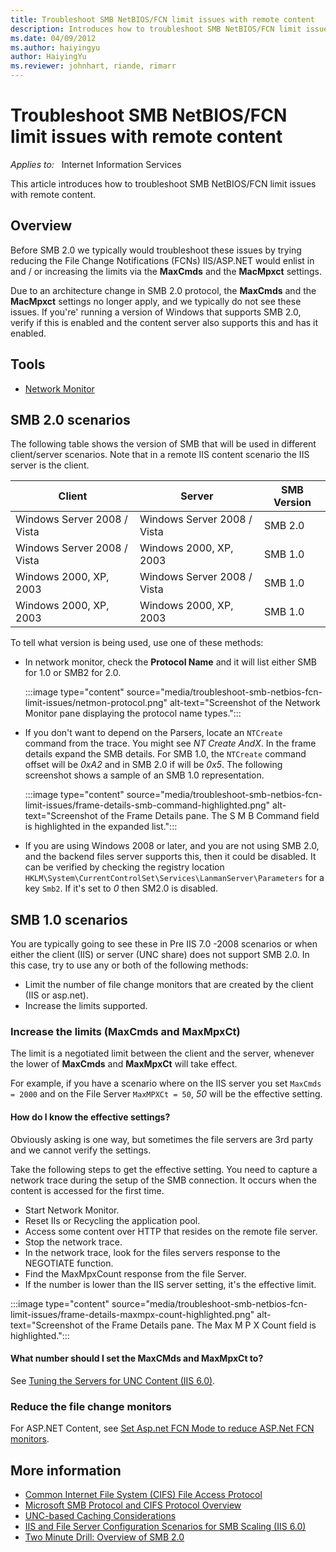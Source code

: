 ```yaml
---
title: Troubleshoot SMB NetBIOS/FCN limit issues with remote content
description: Introduces how to troubleshoot SMB NetBIOS/FCN limit issues with remote content
ms.date: 04/09/2012
ms.author: haiyingyu
author: HaiyingYu
ms.reviewer: johnhart, riande, rimarr
---
```

# Troubleshoot SMB NetBIOS/FCN limit issues with remote content

_Applies to:_ &nbsp; Internet Information Services

This article introduces how to troubleshoot SMB NetBIOS/FCN limit issues with remote content.

## Overview

Before SMB 2.0 we typically would troubleshoot these issues by trying reducing the File Change Notifications (FCNs) IIS/ASP.NET would enlist in and / or increasing the limits via the **MaxCmds** and the **MacMpxct** settings.

Due to an architecture change in SMB 2.0 protocol, the **MaxCmds** and the **MacMpxct** settings no longer apply, and we typically do not see these issues. If you're' running a version of Windows that supports SMB 2.0, verify if this is enabled and the content server also supports this and has it enabled.

## Tools

- [Network Monitor](../../../../windows-server/networking/network-monitor-3.md)

## SMB 2.0 scenarios

The following table shows the version of SMB that will be used in different client/server scenarios. Note that in a remote IIS content scenario the IIS server is the client.

| Client | Server | SMB Version |
| --- | --- | --- |
| Windows Server 2008 / Vista | Windows Server 2008 / Vista | SMB 2.0 |
| Windows Server 2008 / Vista | Windows 2000, XP, 2003 | SMB 1.0 |
| Windows 2000, XP, 2003 | Windows Server 2008 / Vista | SMB 1.0 |
| Windows 2000, XP, 2003 | Windows 2000, XP, 2003 | SMB 1.0 |

To tell what version is being used, use one of these methods:

- In network monitor, check the **Protocol Name** and it will list either SMB for 1.0 or SMB2 for 2.0.

    :::image type="content" source="media/troubleshoot-smb-netbios-fcn-limit-issues/netmon-protocol.png" alt-text="Screenshot of the Network Monitor pane displaying the protocol name types.":::

- If you don't want to depend on the Parsers, locate an `NTCreate` command from the trace. You might see _NT Create AndX_. In the frame details expand the SMB details. For SMB 1.0, the `NTCreate` command offset will be _0xA2_ and in SMB 2.0 if will be _0x5_. The following screenshot shows a sample of an SMB 1.0 representation.

    :::image type="content" source="media/troubleshoot-smb-netbios-fcn-limit-issues/frame-details-smb-command-highlighted.png" alt-text="Screenshot of the Frame Details pane. The S M B Command field is highlighted in the expanded list.":::

- If you are using Windows 2008 or later, and you are not using SMB 2.0, and the backend files server supports this, then it could be disabled. It can be verified by checking the registry location `HKLM\System\CurrentControlSet\Services\LanmanServer\Parameters` for a key `Smb2`. If it's set to _0_ then SM2.0 is disabled.

## SMB 1.0 scenarios

You are typically going to see these in Pre IIS 7.0 -2008 scenarios or when either the client (IIS) or server (UNC share) does not support SMB 2.0. In this case, try to use any or both of the following methods:

- Limit the number of file change monitors that are created by the client (IIS or asp.net).
- Increase the limits supported.

### Increase the limits (MaxCmds and MaxMpxCt)

The limit is a negotiated limit between the client and the server, whenever the lower of **MaxCmds** and **MaxMpxCt** will take effect.

For example, if you have a scenario where on the IIS server you set `MaxCmds = 2000` and on the File Server `MaxMPXCt = 50`, _50_ will be the effective setting.

#### How do I know the effective settings?

Obviously asking is one way, but sometimes the file servers are 3rd party and we cannot verify the settings.

Take the following steps to get the effective setting. You need to capture a network trace during the setup of the SMB connection. It occurs when the content is accessed for the first time.

- Start Network Monitor.
- Reset IIs or Recycling the application pool.
- Access some content over HTTP that resides on the remote file server.
- Stop the network trace.
- In the network trace, look for the files servers response to the NEGOTIATE function.
- Find the MaxMpxCount response from the file Server.
- If the number is lower than the IIS server setting, it's the effective limit.

:::image type="content" source="media/troubleshoot-smb-netbios-fcn-limit-issues/frame-details-maxmpx-count-highlighted.png" alt-text="Screenshot of the Frame Details pane. The Max M P X Count field is highlighted.":::

#### What number should I set the MaxCMds and MaxMpxCt to?

See [Tuning the Servers for UNC Content (IIS 6.0)](/previous-versions/windows/it-pro/windows-server-2008-R2-and-2008/dd296694(v=ws.10)).

### Reduce the file change monitors

For ASP.NET Content, see [Set Asp.net FCN Mode to reduce ASP.Net FCN monitors](https://support.microsoft.com/kb/911272).

## More information

- [Common Internet File System (CIFS) File Access Protocol](/openspecs/windows_protocols/ms-cifs/d416ff7c-c536-406e-a951-4f04b2fd1d2b)
- [Microsoft SMB Protocol and CIFS Protocol Overview](/windows/win32/fileio/microsoft-smb-protocol-and-cifs-protocol-overview)
- [UNC-based Caching Considerations](/previous-versions/windows/it-pro/windows-server-2003/cc778350(v=ws.10))
- [IIS and File Server Configuration Scenarios for SMB Scaling (IIS 6.0)](/previous-versions/windows/it-pro/windows-server-2008-R2-and-2008/dd296655(v=ws.10))
- [Two Minute Drill: Overview of SMB 2.0](/previous-versions/windows/it-pro/windows-server-2008-R2-and-2008/dd296655(v=ws.10))
